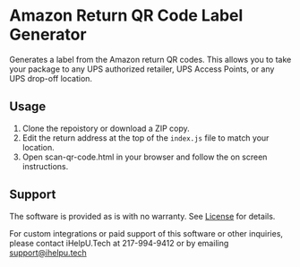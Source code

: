 # Amazon Return QR Code Label Generator

Generates a label from the Amazon return QR codes. This allows you to take your package to any UPS authorized retailer, UPS Access Points, or any UPS drop-off location. 

## Usage
1. Clone the repoistory or download a ZIP copy.
1. Edit the return address at the top of the `index.js` file to match your location.
1. Open scan-qr-code.html in your browser and follow the on screen instructions.

## Support
The software is provided as is with no warranty. See [License](LICENSE) for details. 

For custom integrations or paid support of this software or other inquiries, please contact iHelpU.Tech at 217-994-9412 or by emailing support@ihelpu.tech